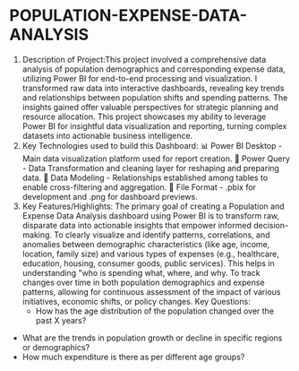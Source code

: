 # POPULATION-EXPENSE-DATA-ANALYSIS
1. Description of Project:This project involved a comprehensive data analysis of population demographics and corresponding expense data, utilizing Power BI for end-to-end processing and visualization. I transformed raw data into interactive dashboards, revealing key trends and relationships between population shifts and spending patterns. The insights gained offer valuable perspectives for strategic planning and resource allocation. This project showcases my ability to leverage Power BI for insightful data visualization and reporting, turning complex datasets into actionable business intelligence.
2. Key Technologies used to build this Dashboard:
📊 Power BI Desktop - Main data visualization platform used for report creation.
🤝 Power Query - Data Transformation and cleaning layer for reshaping and preparing data.
📄 Data Modeling - Relationships established among tables to enable cross-filtering and aggregation.
📁 File Format - .pbix for development and .png for dashboard previews.
3. Key Features/Highlights:
   The primary goal of creating a Population and Expense Data Analysis dashboard using Power BI is to transform raw, disparate data into actionable insights that empower informed decision-making.
   To clearly visualize and identify patterns, correlations, and anomalies between demographic characteristics (like age, income, location, family size) and various types of expenses (e.g., healthcare, education, housing, consumer goods, public services). This helps in understanding "who is spending what, where, and why.
   To track changes over time in both population demographics and expense patterns, allowing for continuous assessment of the impact of various initiatives, economic shifts, or policy changes.
   Key Questions:
   * How has the age distribution of the population changed over the past X years?
* What are the trends in population growth or decline in specific regions or demographics?
* How much expenditure is there as per different age groups?
  
